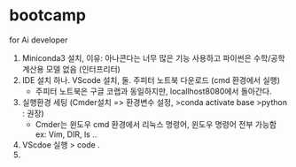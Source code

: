 # bootcamp
for Ai developer
1. Miniconda3 설치, 이유: 아나콘다는 너무 많은 기능 사용하고 파이썬은 수학/공학 계산용 모델 없음 (인터프리터)
2. IDE 설치 하나. VScode 설치, 둘. 주피터 노트북 다운로드 (cmd 환경에서 실행) 
   * 주피터 노트북은 구글 코랩과 동일하지만, locallhost8080에서 돌아간다. 
3. 실행환경 세팅 (Cmder설치 => 환경변수 설정, >conda activate base >python : 권장)
   * Cmder는 윈도우 cmd 환경에서 리눅스 명령어, 윈도우 명령어 전부 가능함 ex: Vim, DIR, ls ..
4. VScdoe 실행 > code .
5. 
